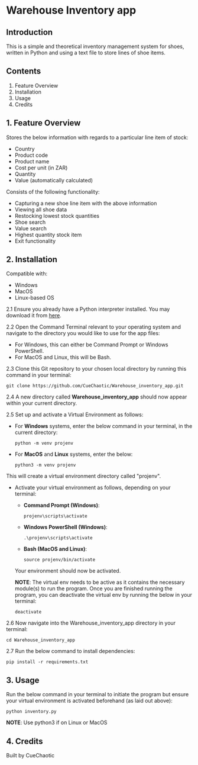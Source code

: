 # Warehouse Inventory app

## Introduction

This is a simple and theoretical inventory management system for shoes, written in Python and
using a text file to store lines of shoe items.

## Contents

1. Feature Overview
2. Installation
3. Usage
4. Credits

## 1. Feature Overview

Stores the below information with regards to a particular line item of stock:
* Country
* Product code
* Product name
* Cost per unit (in ZAR)
* Quantity
* Value (automatically calculated)

Consists of the following functionality:
* Capturing a new shoe line item with the above information
* Viewing all shoe data
* Restocking lowest stock quantities
* Shoe search
* Value search
* Highest quantity stock item
* Exit functionality

## 2. Installation

Compatible with:
* Windows
* MacOS
* Linux-based OS

2.1 Ensure you already have a Python interpreter installed. You may download it from [here](https://www.python.org/downloads/).

2.2 Open the Command Terminal relevant to your operating system and navigate to the directory
you would like to use for the app files:
* For Windows, this can either be Command Prompt or Windows PowerShell.
* For MacOS and Linux, this will be Bash.
     
2.3 Clone this Git repository to your chosen local directory by running this command in your
terminal:
   
    git clone https://github.com/CueChaotic/Warehouse_inventory_app.git

2.4 A new directory called **Warehouse_inventory_app** should now appear within your current
directory.

2.5 Set up and activate a Virtual Environment as follows:

* For **Windows** systems, enter the below command in your terminal, in the current directory:
    ```
    python -m venv projenv
    ```
* For **MacOS** and **Linux** systems, enter the below:
    ```
    python3 -m venv projenv
    ```
This will create a virtual environment directory called "projenv".

* Activate your virtual environment as follows, depending on your terminal:
    * **Command Prompt (Windows)**:
        ```
        projenv\scripts\activate
        ```
    * **Windows PowerShell (Windows)**:
        ```
        .\projenv\scripts\activate
        ```
    * **Bash (MacOS and Linux)**:
        ```
        source projenv/bin/activate
        ```
    Your environment should now be activated.

    **NOTE**: The virtual env needs to be active as it contains the necessary module(s) to run the
    program. Once you are finished running the program, you can deactivate the virtual env by
    running the below in your terminal:

  ```
  deactivate
  ```

2.6 Now navigate into the Warehouse_inventory_app directory in your terminal:

    cd Warehouse_inventory_app

2.7 Run the below command to install dependencies:

    pip install -r requirements.txt

## 3. Usage

Run the below command in your terminal to initiate the program but ensure your virtual environment
is activated beforehand (as laid out above):
```
python inventory.py
```

**NOTE**: Use python3 if on Linux or MacOS

## 4. Credits

Built by CueChaotic
